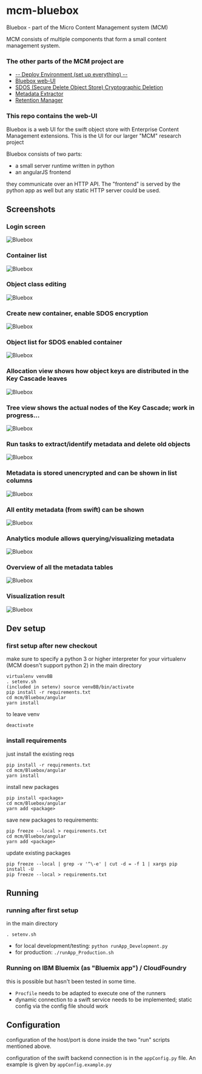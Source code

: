 # mcm-bluebox
Bluebox - part of the Micro Content Management system (MCM)


MCM consists of multiple components that form a small content management system.

### The other parts of the MCM project are
* [-- Deploy Environment (set up everything) --](https://github.com/timwaizenegger/mcm-deployEnvironment)
* [Bluebox web-UI](https://github.com/timwaizenegger/mcm-bluebox)
* [SDOS (Secure Delete Object Store) Cryptographic Deletion](https://github.com/timwaizenegger/mcm-sdos)
* [Metadata Extractor](https://github.com/timwaizenegger/mcm-metadataExtractor)
* [Retention Manager](https://github.com/timwaizenegger/mcm-retentionManager)


### This repo contains the web-UI

Bluebox is a web UI for the swift object store with Enterprise Content Management extensions. This is the UI for our larger "MCM" research project

Bluebox consists of two parts:
* a small server runtime written in python
* an angularJS frontend

they communicate over an HTTP API. 
The "frontend" is served by the python app as well but any static HTTP server could be used.  

## Screenshots

### Login screen
![Bluebox](doc/1.png)

### Container list
![Bluebox](doc/2.png)

### Object class editing
![Bluebox](doc/3.png)

### Create new container, enable SDOS encryption
![Bluebox](doc/4.png)

### Object list for SDOS enabled container
![Bluebox](doc/5.png)

### Allocation view shows how object keys are distributed in the Key Cascade leaves
![Bluebox](doc/6.png)

### Tree view shows the actual nodes of the Key Cascade; work in progress...
![Bluebox](doc/7.png)

### Run tasks to extract/identify metadata and delete old objects
![Bluebox](doc/13.png)

### Metadata is stored unencrypted and can be shown in list columns 
![Bluebox](doc/8.png)

### All entity metadata (from swift) can be shown
![Bluebox](doc/9.png)

### Analytics module allows querying/visualizing metadata
![Bluebox](doc/10.png)

### Overview of all the metadata tables 
![Bluebox](doc/11.png)

### Visualization result
![Bluebox](doc/12.png)



## Dev setup
### first setup after new checkout
make sure to specify a python 3 or higher interpreter for your virtualenv (MCM doesn't support python 2)
in the main directory


    virtualenv venvBB
    . setenv.sh
    (included in setenv) source venvBB/bin/activate
    pip install -r requirements.txt
    cd mcm/Bluebox/angular
    yarn install
    
    
    

 
to leave venv

    deactivate
    
    
    
### install requirements
just install the existing reqs

    pip install -r requirements.txt
    cd mcm/Bluebox/angular
    yarn install
    
install new packages

    pip install <package>
    cd mcm/Bluebox/angular
    yarn add <package>


save new packages to requirements:

    pip freeze --local > requirements.txt
    cd mcm/Bluebox/angular
    yarn add <package>
    
    
update existing packages

    pip freeze --local | grep -v '^\-e' | cut -d = -f 1 | xargs pip install -U
    pip freeze --local > requirements.txt

## Running
### running after first setup
in the main directory

    . setenv.sh

* for local development/testing: `python runApp_Development.py`
* for production: `./runApp_Production.sh`


### Running on IBM Bluemix (as "Bluemix app") / CloudFoundry
this is possible but hasn't been tested in some time.
* `Procfile` needs to be adapted to execute one of the runners
* dynamic connection to a swift service needs to be implemented; static config via the config file should work


## Configuration
configuration of the host/port is done inside the two "run" scripts mentioned above.

configuration of the swift backend connection is in the `appConfig.py` file. An example is given by `appConfig.example.py`



